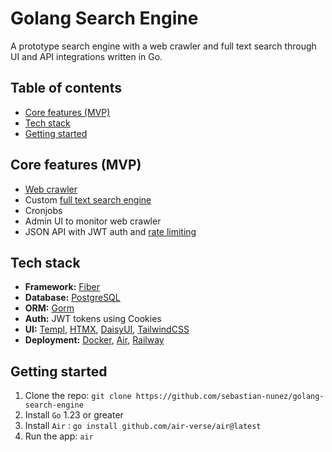 # Golang Search Engine <!-- omit in toc -->

A prototype search engine with a web crawler and full text search through UI and API integrations written in Go.

## Table of contents <!-- omit in toc -->

- [Core features (MVP)](#core-features-mvp)
- [Tech stack](#tech-stack)
- [Getting started](#getting-started)

## Core features (MVP)

- [Web crawler](https://en.wikipedia.org/wiki/Web_crawler)
- Custom [full text search engine](https://www.mongodb.com/resources/basics/full-text-search)
- Cronjobs
- Admin UI to monitor web crawler
- JSON API with JWT auth and [rate limiting](https://www.cloudflare.com/learning/bots/what-is-rate-limiting/#:~:text=Rate%20limiting%20is%20a%20strategy,kinds%20of%20malicious%20bot%20activity.)

## Tech stack

- **Framework:** [Fiber](https://gofiber.io/)
- **Database:** [PostgreSQL](https://www.postgresql.org/)
- **ORM:** [Gorm](https://gorm.io/)
- **Auth:** JWT tokens using Cookies
- **UI:** [Templ](https://templ.guide/), [HTMX](https://htmx.org/), [DaisyUI](https://daisyui.com/), [TailwindCSS](https://tailwindcss.com/)
- **Deployment:** [Docker](https://www.docker.com/), [Air](https://github.com/air-verse/air), [Railway](https://railway.com/)

## Getting started

1. Clone the repo: `git clone https://github.com/sebastian-nunez/golang-search-engine`
2. Install `Go` 1.23 or greater
3. Install `Air` : `go install github.com/air-verse/air@latest`
4. Run the app: `air`
